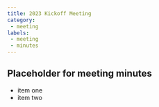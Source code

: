 ```yaml
---
title: 2023 Kickoff Meeting
category:
 - meeting
labels:
 - meeting
 - minutes
---
```


## Placeholder for meeting minutes

 * item one
 * item two

